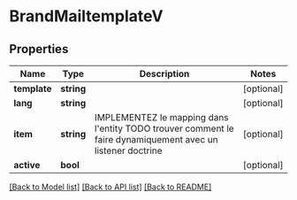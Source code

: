 # BrandMailtemplateV

## Properties
Name | Type | Description | Notes
------------ | ------------- | ------------- | -------------
**template** | **string** |  | [optional] 
**lang** | **string** |  | [optional] 
**item** | **string** | IMPLEMENTEZ le mapping dans l&#x27;entity TODO trouver comment le faire dynamiquement avec un listener doctrine | [optional] 
**active** | **bool** |  | [optional] 

[[Back to Model list]](../../README.md#documentation-for-models) [[Back to API list]](../../README.md#documentation-for-api-endpoints) [[Back to README]](../../README.md)

